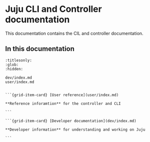 # Juju CLI and Controller documentation

This documentation contains the CIL and controller documentation.

## In this documentation

```{toctree}
:titlesonly:
:glob:
:hidden:

dev/index.md
user/index.md
````

````{grid} 1 1 2 2 

```{grid-item-card} [User reference](user/index.md)

**Reference inforamtion** for the controller and CLI

```

```{grid-item-card} [Developer documentation](dev/index.md)

**Developer information** for understanding and working on Juju

```

````
